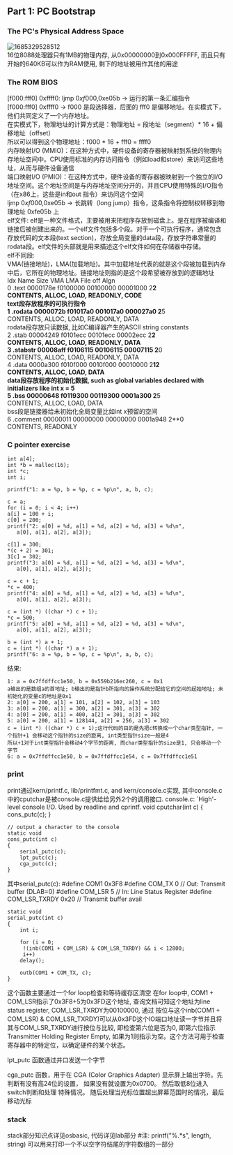 ## Part 1: PC Bootstrap
  ### The PC's Physical Address Space
  ![1685329528512](https://github.com/Leavaway/csnotes/assets/86211987/7891db58-7666-4460-b1b9-f87d2b4246fc)<br/>
  16位8088处理器只有1MB的物理内存, 从0x00000000到0x000FFFFF, 而且只有开始的640KB可以作为RAM使用, 剩下的地址被用作其他的用途<br/>
  ### The ROM BIOS
  [f000:fff0] 0xffff0:	ljmp   $0xf000,$0xe05b -> 运行的第一条汇编指令<br/>
  [f000:fff0] 0xffff0 -> f000 是段选择器，后面的 fff0 是偏移地址。在实模式下，他们共同定义了一个内存地址。<br/>
  在实模式下，物理地址的计算方式是：物理地址 = 段地址（segment）* 16 + 偏移地址（offset）<br/>
  所以可以得到这个物理地址：f000 * 16 + fff0 = ffff0<br/>
  内存映射I/O (MMIO)：在这种方式中，硬件设备的寄存器被映射到系统的物理内存地址空间中。CPU使用标准的内存访问指令（例如load和store）来访问这些地址，从而与硬件设备通信<br/>
  端口映射I/O (PMIO)：在这种方式中，硬件设备的寄存器被映射到一个独立的I/O地址空间。这个地址空间是与内存地址空间分开的，并且CPU使用特殊的I/O指令（在x86上，这些是in和out  指令）来访问这个空间<br/>
  ljmp $0xf000,$0xe05b -> 长跳转（long jump）指令，这条指令将控制权转移到物理地址 0xfe05b 上<br/>
  elf文件: elf是一种文件格式，主要被用来把程序存放到磁盘上。是在程序被编译和链接后被创建出来的。一个elf文件包括多个段。对于一个可执行程序，通常包含存放代码的文本段(text section)，存放全局变量的data段，存放字符串常量的rodata段。elf文件的头部就是用来描述这个elf文件如何在存储器中存储。<br/>
  elf不同段:<br/>
  VMA(链接地址)，LMA(加载地址)。其中加载地址代表的就是这个段被加载到内存中后，它所在的物理地址。链接地址则指的是这个段希望被存放到的逻辑地址<br/>
   Idx Name          Size      VMA       LMA       File off  Algn<br/>
  0 .text         0000178e  f0100000  00100000  00001000  2**2<br/>
                  CONTENTS, ALLOC, LOAD, READONLY, CODE<br/>
  text段存放程序的可执行指令<br/>
  1 .rodata       0000072b  f01017a0  001017a0  000027a0  2**5<br/>
                  CONTENTS, ALLOC, LOAD, READONLY, DATA<br/>
  rodata段存放只读数据, 比如C编译器产生的ASCII string constants<br/>
  2 .stab         00004249  f0101ecc  00101ecc  00002ecc  2**2<br/>
                  CONTENTS, ALLOC, LOAD, READONLY, DATA<br/>
  3 .stabstr      00008aff  f0106115  00106115  00007115  2**0<br/>
                  CONTENTS, ALLOC, LOAD, READONLY, DATA<br/>
  4 .data         0000a300  f010f000  0010f000  00010000  2**12<br/>
                  CONTENTS, ALLOC, LOAD, DATA<br/>
  data段存放程序的初始化数据, such as global variables declared with initializers like int x = 5<br/>
  5 .bss          00000648  f0119300  00119300  0001a300  2**5<br/>
                  CONTENTS, ALLOC, LOAD, DATA<br/>
  bss段是链接器给未初始化全局变量比如int x预留的空间<br/>
  6 .comment      00000011  00000000  00000000  0001a948  2**0<br/>
                  CONTENTS, READONLY<br/>
  ### C pointer exercise
    int a[4];
    int *b = malloc(16);
    int *c;
    int i;

    printf("1: a = %p, b = %p, c = %p\n", a, b, c);

    c = a;
    for (i = 0; i < 4; i++)
	a[i] = 100 + i;
    c[0] = 200;
    printf("2: a[0] = %d, a[1] = %d, a[2] = %d, a[3] = %d\n",
	   a[0], a[1], a[2], a[3]);

    c[1] = 300;
    *(c + 2) = 301;
    3[c] = 302;
    printf("3: a[0] = %d, a[1] = %d, a[2] = %d, a[3] = %d\n",
	   a[0], a[1], a[2], a[3]);

    c = c + 1;
    *c = 400;
    printf("4: a[0] = %d, a[1] = %d, a[2] = %d, a[3] = %d\n",
	   a[0], a[1], a[2], a[3]);

    c = (int *) ((char *) c + 1);
    *c = 500;
    printf("5: a[0] = %d, a[1] = %d, a[2] = %d, a[3] = %d\n",
	   a[0], a[1], a[2], a[3]);

    b = (int *) a + 1;
    c = (int *) ((char *) a + 1);
    printf("6: a = %p, b = %p, c = %p\n", a, b, c);
   结果:<br/>
   
    1: a = 0x7ffdffcc1e50, b = 0x559b216ec260, c = 0x1
    a输出的是数组a的首地址; b输出的是指针b所指向的操作系统分配给它的空间的起始地址; 未初始化的变量c的地址是0x1
    2: a[0] = 200, a[1] = 101, a[2] = 102, a[3] = 103
    3: a[0] = 200, a[1] = 300, a[2] = 301, a[3] = 302
    4: a[0] = 200, a[1] = 400, a[2] = 301, a[3] = 302
    5: a[0] = 200, a[1] = 128144, a[2] = 256, a[3] = 302
    c = (int *) ((char *) c + 1);这行代码的目的是先把c转换成一个char类型指针, 一个指针+1 会移动这个指针的size的距离, int类型指针size一般是4
    所以+1对于int类型指针会移动4个字节的距离, 而char类型指针的size是1, 只会移动一个字节
    6: a = 0x7ffdffcc1e50, b = 0x7ffdffcc1e54, c = 0x7ffdffcc1e51
  ### print 
   print通过kern/printf.c, lib/printfmt.c, and kern/console.c实现, 其中console.c中的cputchar是被console.c提供给给另外2个的调用接口.
   console.c:
        `High'-level console I/O.  Used by readline and cprintf.
	void
	cputchar(int c)
	{
	    cons_putc(c);
	}

	// output a character to the console
	static void
	cons_putc(int c)
	{
	    serial_putc(c);
	    lpt_putc(c);
	    cga_putc(c);
	}
   其中serial_putc(c): 
   	#define COM1        0x3F8
	#define COM_TX        0    // Out: Transmit buffer (DLAB=0)
	#define COM_LSR        5    // In:    Line Status Register
	#define COM_LSR_TXRDY    0x20    //   Transmit buffer avail

	static void
	serial_putc(int c)
	{
	    int i;

	    for (i = 0;
		 !(inb(COM1 + COM_LSR) & COM_LSR_TXRDY) && i < 12800;
		 i++)
		delay();

	    outb(COM1 + COM_TX, c);
	}
   这个函数主要通过一个for loop检查和等待缓存区清空
   在for loop中, COM1 + COM_LSR指示了0x3F8+5为0x3FD这个地址, 查询文档可知这个地址为line status register, COM_LSR_TXRDY为00100000, 通过
   按位与这个inb(COM1 + COM_LSR) & COM_LSR_TXRDY)可以从0x3FD这个IO端口地址读一字节并且将其与COM_LSR_TXRDY进行按位与比较, 即检查第六位是否为0,
   即第六位指示Transmitter Holding Register Empty, 如果为1则指示为空。这个方法可用于检查寄存器中的特定位，以确定硬件的某个状态。
   
   lpt_putc 函数通过并口发送一个字节
   
   cga_putc 函数，用于在 CGA (Color Graphics Adapter) 显示屏上输出字符。先判断有没有高24位的设置， 如果没有就设置为0x0700。 然后取低8位进入switch判断和处理
   特殊情况。 随后处理当光标位置超出屏幕范围时的情况，最后移动光标
  
###  stack
   stack部分知识点详见osbasic, 代码详见lab部分
   #注: printf("%.*s", length, string) 可以用来打印一个不以空字符结尾的字符数组的一部分
   
    
   
